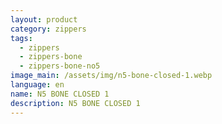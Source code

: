 ```yaml
---
layout: product
category: zippers
tags:
  - zippers
  - zippers-bone
  - zippers-bone-no5
image_main: /assets/img/n5-bone-closed-1.webp
language: en
name: N5 BONE CLOSED 1
description: N5 BONE CLOSED 1
---
```

